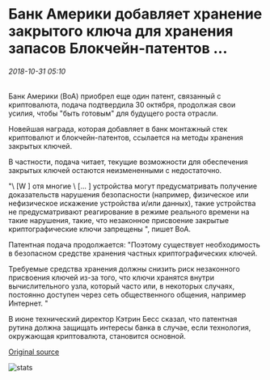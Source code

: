 # Банк Америки добавляет хранение закрытого ключа для хранения запасов Блокчейн-патентов ...

###### 2018-10-31 05:10

Банк Америки (BoA) приобрел еще один патент, связанный с криптовалюта, подача подтвердила 30 октября, продолжая свои усилия, чтобы "быть готовым" для будущего роста отрасли.

Новейшая награда, которая добавляет в банк монтажный стек криптовалют и блокчейн-патентов, ссылается на методы хранения закрытых ключей.

В частности, подача читает, текущие возможности для обеспечения закрытых ключей остаются неизмененными с недостаточно.

"\ [W \] отя многие \ [... \] устройства могут предусматривать получение доказательств нарушения безопасности (например, физическое или нефизическое искажение устройства и/или данных), такие устройства не предусматривают реагирование в режиме реального времени на такие нарушения, такие, что незаконное присвоение закрытые криптографические ключи запрещены ", пишет BoA.

Патентная подача продолжается: "Поэтому существует необходимость в безопасном средстве хранения частных криптографических ключей.

Требуемые средства хранения должны снизить риск незаконного присвоения ключей из-за того, что ключи хранятся внутри вычислительного узла, который часто или, в некоторых случаях, постоянно доступен через сеть общественного общения, например Интернет. "

В июне технический директор Кэтрин Бесс сказал, что патентная рутина должна защищать интересы банка в случае, если технология, окружающая криптовалюта, становится основной.

[Original source](https://cointelegraph.com/news/bank-of-america-adds-private-key-storage-filing-to-stockpile-of-blockchain-patents)

![stats](https://c.statcounter.com/11760860/0/a89fa40b/1/ "stats")